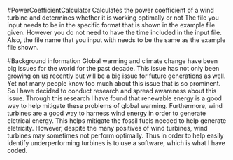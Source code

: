 #PowerCoefficientCalculator
Calculates the power coefficient of a wind turbine and determines whether it is working optimally or not
The file you input needs to be in the specific format that is shown in the example file given. However you do not need to have the time included in the input file. Also, the file name that you input with needs to be the same as the example file shown. 

#Background information
Global warming and climate change have been big issues for the world for the past decade. This issue has not only been growing on us recently but will be a big issue 
for future generations as well. Yet not many people know too much about this issue that is so prominent. So I have decided to conduct research and 
spread awareness about this issue. Through this research I have found that renewable energy is a good way to help mitigate these problems of global warming. Furthermore,
wind turbines are a good way to harness wind energy in order to generate eletrical energy. This helps mitigate the fossil fuels needed to help generate eletricity.
However, despite the many positives of wind turbines, wind turbines may sometimes not perform optimally. Thus in order to help easily identify underperforming turbines
is to use a software, which is what I have coded. 







